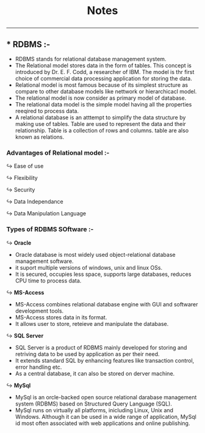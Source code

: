 # <p align="center"> Notes </p>
<!------------------------------------------------------------->
----------------------------------------------------------------------------------------------------------------------------------------------
## * RDBMS :-
- RDBMS stands for relational database management system.
- The Relational model stores data in the form of tables. This concept is introduced by Dr. E. F. Codd, a researcher of IBM. The model is thr first choice of commercial data processing application for storing the  data.
- Relational model is most famous because of its simplest structure as compare to other database models like nettwork or hierarchicacl model.
- The relational model is now consider as primary model of database.
- The relational data model is the simple model having all the properties reeqired to process data.
- A relational database is an atttempt to simplify the data structure by making use of tables. Table are used to represent the data and their relationship. Table is a collection of rows and columns. table are also known as relations.

### Advantages of Relational model :-
  ↪ Ease of use
  
  ↪ Flexibility
  
  ↪ Security

  ↪ Data Independance

  ↪ Data Manipulation Language
   


### Types of RDBMS SOftware :-
  ↪ **Oracle**
  - Oracle database is most widely used object-relational database management software.
  - it suport multiple versions of windows, unix and linux OSs.
  - It is secured, occupies less space, supports large databases, reduces CPU time to process data. 
  
  ↪ **MS-Access**
  - MS-Access combines relational database engine with GUI and softwarer development tools.
  - MS-Access stores data in its format.
  - It allows user to store, reteieve and manipulate the database. 
  
  ↪ **SQL Server**
  - SQL Server is a product of RDBMS mainly developed for storing and retriving data to be used by application as per their need.
  - It extends standard SQL by enhancing features like transaction control, error handling etc.
  - As a central database, it can also be stored on derver machine.

  ↪ **MySql**
  - MySql is an orcle-backed open source relational darabase management system (RDBMS) based on Structured Query Language (SQL).
  - MySql runs on virtually all platforms, inicluding Linux, Unix and Windows. Although it can be used in a wide range of application, MySql  id most often associated with web applications and online publishing.
